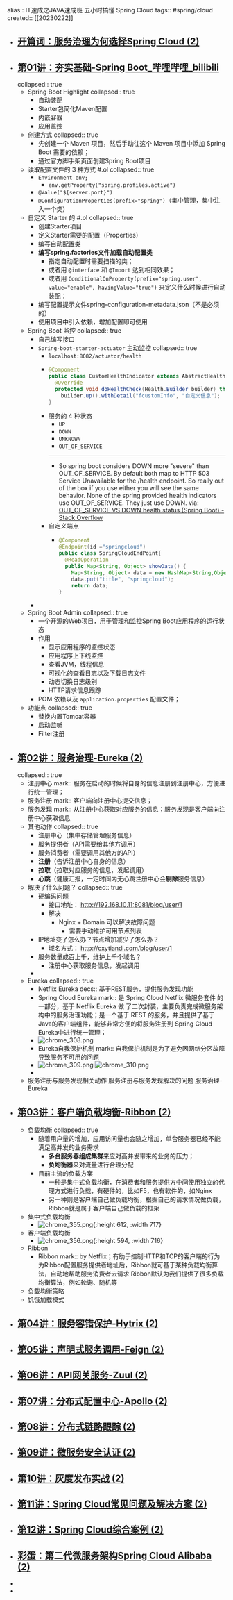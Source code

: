 alias:: IT速成之JAVA速成班 五小时搞懂 Spring Cloud
tags:: #spring/cloud
created:: [[20230222]]
- ## [开篇词：服务治理为何选择Spring Cloud (2)](https://www.bilibili.com/video/BV13a411e7h5?*p*=1)
- ## [第01讲：夯实基础-Spring Boot_哔哩哔哩_bilibili](https://www.bilibili.com/video/BV13a411e7h5/?p=2)
  collapsed:: true
  - Spring Boot Highlight
    collapsed:: true
    - 自动装配
    - Starter包简化Maven配置
    - 内嵌容器
    - 应用监控
  - 创建方式
    collapsed:: true
    - 先创建一个 Maven 项目，然后手动往这个 Maven 项目中添加 Spring Boot 需要的依赖；
    - 通过官方脚手架页面创建Spring Boot项目
  - 读取配置文件的 3 种方式 #.ol
    collapsed:: true
    - `Environment env;`
      - `env.getProperty("spring.profiles.active")`
    - `@Value("${server.port}")`
    - `@ConfigurationProperties(prefix="spring")`（集中管理，集中注入一个类）
  - 自定义 Starter 的 #.ol
    collapsed:: true
    - 创建Starter项目
    - 定义Starter需要的配置（Properties）
    - 编写自动配置类
    - **编写spring.factories文件加载自动配置类**
      - 指定自动配置时需要扫描的类；
      - 或者用 `@interface` 和 `@Import` 达到相同效果；
      - 或者用 `ConditionalOnProperty(prefix="spring.user", value="enable", havingValue="true")` 来定义什么时候进行自动装配；
    - 编写配置提示文件spring-configuration-metadata.json（不是必须的）
    - 使用项目中引入依赖，增加配置即可使用
  - Spring Boot 监控
    collapsed:: true
    - 自己编写接口
    - `Spring-boot-starter-actuator` 主动监控
      collapsed:: true
      - `localhost:8082/actuator/health`
      - ```java
        @Component
        public class CustomHealthIndicator extends AbstractHealthIndicator {
          @Override
          protected void doHealthCheck(Health.Builder builder) throws Exception {
            builder.up().withDetail("fcustomInfo", "自定义信息");
        }
        ```
      - 服务的 4 种状态
        - `UP`
        - `DOWN`
        - `UNKNOWN`
        - `OUT_OF_SERVICE`
        - ---
        - So spring boot considers DOWN more "severe" than OUT_OF_SERVICE. By default both map to HTTP 503 Service Unavailable for the /health endpoint. So really out of the box if you use either you will see the same behavior. None of the spring provided health indicators use OUT_OF_SERVICE. They just use DOWN.
          via: [OUT_OF_SERVICE VS DOWN health status (Spring Boot) - Stack Overflow](https://stackoverflow.com/questions/29924786/out-of-service-vs-down-health-status-spring-boot)
      - 自定义端点
        - ```java
          @Component
          @Endpoint(id ="springcloud")
          public class SpringCloudEndPoint{
            @ReadOperation
            public Map<String, Object> showData() {
              Map<String, Object> data = new HashMap<String,Object>();
              data.put("title", "springcloud");
              return data;
          }
          ```
    -
  - Spring Boot Admin
    collapsed:: true
    - 一个开源的Web项目，用于管理和监控Spring Boot应用程序的运行状态
    - 作用
      - 显示应用程序的监控状态
      - 应用程序上下线监控
      - 查看JVM，线程信息
      - 可视化的查看日志以及下载日志文件
      - 动态切换日志级别
      - HTTP请求信息跟踪
    - POM 依赖以及 `application.properties` 配置文件；
  - 功能点
    collapsed:: true
    - 替换内置Tomcat容器
    - 启动监听
    - Filter注册
- ## [第02讲：服务治理-Eureka (2)](https://www.bilibili.com/video/BV13a411e7h5?*p*=3)
  collapsed:: true
  - 注册中心
    mark:: 服务在启动的时候将自身的信息注册到注册中心，方便进行统一管理；
  - 服务注册
    mark:: 客户端向注册中心提交信息；
  - 服务发现
    mark:: 从注册中心获取对应服务的信息；服务发现是客户端向注册中心获取信息
  - 其他动作
    collapsed:: true
    - 注册中心（集中存储管理服务信息）
    - 服务提供者（API需要给其他方调用）
    - 服务消费者（需要调用其他方的API）
    - **注册**（告诉注册中心自身的信息）
    - **拉取**（拉取对应服务的信息，发起调用）
    - **心跳**（健康汇报，一定时间内无心跳注册中心会**剔除**服务信息）
  - 解决了什么问题？
    collapsed:: true
    - 硬编码问题
      - 接口地址： http://192.168.10.11:8081/blog/user/1
      - 解决
        - Nginx + Domain 可以解决故障问题
          - 需要手动维护可用节点列表
    - IP地址变了怎么办？节点增加减少了怎么办？
      - 域名方式： http://cxytiandi.com/blog/user/1
    - 服务数量成百上千，维护上千个域名？
      - 注册中心获取服务信息，发起调用
    -
  - Eureka
    collapsed:: true
    - Netflix Eureka
      decs:: 基于REST服务，提供服务发现功能
    - Spring Cloud Eureka
      mark:: 是 Spring Cloud Netflix 微服务套件 的一部分，基于 Netflix Eureka 做 了二次封装，主要负责完成微服务架构中的服务治理功能；是一个基于 REST 的服务，并且提供了基于Java的客户端组件，能够非常方便的将服务注册到 Spring Cloud Eureka中进行统一管理；
    - ![chrome_308.png](../assets/chrome_308_1677053666121_0.png)
    - Eureka自我保护机制
      mark:: 自我保护机制是为了避免因网络分区故障导致服务不可用的问题
    - ![chrome_309.png](../assets/chrome_309_1677054740861_0.png)
      ![chrome_310.png](../assets/chrome_310_1677054813358_0.png)
    -
  - 服务注册与服务发现相关动作
    服务注册与服务发现解决的问题
    服务治理-Eureka
- ## [第03讲：客户端负载均衡-Ribbon (2)](https://www.bilibili.com/video/BV13a411e7h5?*p*=4)
  - 负载均衡
    collapsed:: true
    - 随着用户量的增加，应用访问量也会随之增加，单台服务器已经不能满足高并发的业务需求
      - **多台服务器组成集群**来应对高并发带来的业务的压力；
      - **负均衡器**来对流量进行合理分配
    - 目前主流的负载方案
      - 一种是集中式负载均衡，在消费者和服务提供方中间使用独立的代理方式进行负载，有硬件的，比如F5，也有软件的，如Nginx
      - 另一种则是客户端自己做负载均衡，根据自己的请求情况做负载，Ribbon就是属于客户端自己做负载的框架
  - 集中式负载均衡
    - ![chrome_355.png](../assets/chrome_355_1679371658522_0.png){:height 612, :width 717}
  - 客户端负载均衡
    - ![chrome_356.png](../assets/chrome_356_1679371788888_0.png){:height 594, :width 716}
  - Ribbon
    - Ribbon
      mark:: by Netflix；有助于控制HTTP和TCP的客户端的行为
      为Ribbon配置服务提供者地址后，Ribbon就可基于某种负载均衡算法，自动地帮助服务消费者去请求
      Ribbon默认为我们提供了很多负载均衡算法，例如轮询、随机等
  - 负载均衡策略
  - 饥饿加载模式
- ## [第04讲：服务容错保护-Hytrix (2)](https://www.bilibili.com/video/BV13a411e7h5?*p*=5)
- ## [第05讲：声明式服务调用-Feign (2)](https://www.bilibili.com/video/BV13a411e7h5?*p*=6)
- ## [第06讲：API网关服务-Zuul (2)](https://www.bilibili.com/video/BV13a411e7h5?*p*=7)
- ## [第07讲：分布式配置中心-Apollo (2)](https://www.bilibili.com/video/BV13a411e7h5?*p*=8)
- ## [第08讲：分布式链路跟踪 (2)](https://www.bilibili.com/video/BV13a411e7h5?*p*=9)
- ## [第09讲：微服务安全认证 (2)](https://www.bilibili.com/video/BV13a411e7h5?*p*=10)
- ## [第10讲：灰度发布实战 (2)](https://www.bilibili.com/video/BV13a411e7h5?*p*=11)
- ## [第11讲：Spring Cloud常见问题及解决方案 (2)](https://www.bilibili.com/video/BV13a411e7h5?*p*=12)
- ## [第12讲：Spring Cloud综合案例 (2)](https://www.bilibili.com/video/BV13a411e7h5?*p*=13)
- ## [彩蛋：第二代微服务架构Spring Cloud Alibaba (2)](https://www.bilibili.com/video/BV13a411e7h5?*p*=14)
-
-